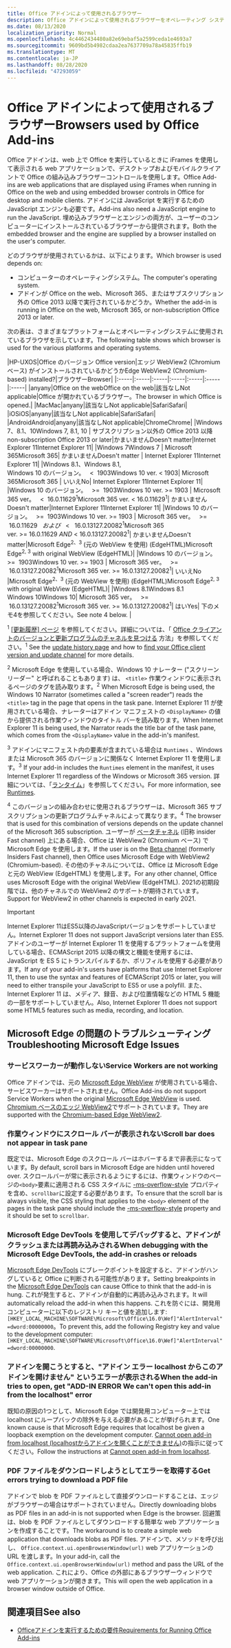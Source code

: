 ```yaml
---
title: Office アドインによって使用されるブラウザー
description: Office アドインによって使用されるブラウザーをオペレーティング システムおよび Office バージョンが決定する方法を指定します。
ms.date: 08/13/2020
localization_priority: Normal
ms.openlocfilehash: 4c4462434480a82e69ebaf5a2599ceda1e4693a7
ms.sourcegitcommit: 9609bd5b4982cdaa2ea7637709a78a45835ffb19
ms.translationtype: MT
ms.contentlocale: ja-JP
ms.lasthandoff: 08/28/2020
ms.locfileid: "47293059"
---
```

# <a name="browsers-used-by-office-add-ins"></a><span data-ttu-id="398d1-103">Office アドインによって使用されるブラウザー</span><span class="sxs-lookup"><span data-stu-id="398d1-103">Browsers used by Office Add-ins</span></span>

<span data-ttu-id="398d1-104">Office アドインは、web 上で Office を実行しているときに iFrames を使用して表示される web アプリケーションで、デスクトップおよびモバイルクライアントで Office の組み込みブラウザーコントロールを使用します。</span><span class="sxs-lookup"><span data-stu-id="398d1-104">Office Add-ins are web applications that are displayed using iFrames when running in Office on the web and using embedded browser controls in Office for desktop and mobile clients.</span></span> <span data-ttu-id="398d1-105">アドインには JavaScript を実行するための JavaScript エンジンも必要です。</span><span class="sxs-lookup"><span data-stu-id="398d1-105">Add-ins also need a JavaScript engine to run the JavaScript.</span></span> <span data-ttu-id="398d1-106">埋め込みブラウザーとエンジンの両方が、ユーザーのコンピューターにインストールされているブラウザーから提供されます。</span><span class="sxs-lookup"><span data-stu-id="398d1-106">Both the embedded browser and the engine are supplied by a browser installed on the user's computer.</span></span>

<span data-ttu-id="398d1-107">どのブラウザが使用されているかは、以下によります。</span><span class="sxs-lookup"><span data-stu-id="398d1-107">Which browser is used depends on:</span></span>

- <span data-ttu-id="398d1-108">コンピューターのオペレーティングシステム。</span><span class="sxs-lookup"><span data-stu-id="398d1-108">The computer's operating system.</span></span>
- <span data-ttu-id="398d1-109">アドインが Office on the web、Microsoft 365、またはサブスクリプション外の Office 2013 以降で実行されているかどうか。</span><span class="sxs-lookup"><span data-stu-id="398d1-109">Whether the add-in is running in Office on the web, Microsoft 365, or non-subscription Office 2013 or later.</span></span>

<span data-ttu-id="398d1-110">次の表は、さまざまなプラットフォームとオペレーティングシステムに使用されているブラウザを示しています。</span><span class="sxs-lookup"><span data-stu-id="398d1-110">The following table shows which browser is used for the various platforms and operating systems.</span></span>

|<span data-ttu-id="398d1-111">HP-UX</span><span class="sxs-lookup"><span data-stu-id="398d1-111">OS</span></span>|<span data-ttu-id="398d1-112">Office のバージョン
</span><span class="sxs-lookup"><span data-stu-id="398d1-112">Office version</span></span>|<span data-ttu-id="398d1-113">エッジ WebView2 (Chromium ベース) がインストールされているかどうか</span><span class="sxs-lookup"><span data-stu-id="398d1-113">Edge WebView2 (Chromium-based) installed?</span></span>|<span data-ttu-id="398d1-114">ブラウザー</span><span class="sxs-lookup"><span data-stu-id="398d1-114">Browser</span></span>|
|:-----|:-----|:-----|:-----|:-----|:-----|:-----|
|<span data-ttu-id="398d1-115">any</span><span class="sxs-lookup"><span data-stu-id="398d1-115">any</span></span>|<span data-ttu-id="398d1-116">Office on the web</span><span class="sxs-lookup"><span data-stu-id="398d1-116">Office on the web</span></span>|<span data-ttu-id="398d1-117">該当なし</span><span class="sxs-lookup"><span data-stu-id="398d1-117">Not applicable</span></span>|<span data-ttu-id="398d1-118">Office が開かれているブラウザー。</span><span class="sxs-lookup"><span data-stu-id="398d1-118">The browser in which Office is opened.</span></span>|
|<span data-ttu-id="398d1-119">Mac</span><span class="sxs-lookup"><span data-stu-id="398d1-119">Mac</span></span>|<span data-ttu-id="398d1-120">any</span><span class="sxs-lookup"><span data-stu-id="398d1-120">any</span></span>|<span data-ttu-id="398d1-121">該当なし</span><span class="sxs-lookup"><span data-stu-id="398d1-121">Not applicable</span></span>|<span data-ttu-id="398d1-122">Safari</span><span class="sxs-lookup"><span data-stu-id="398d1-122">Safari</span></span>|
|<span data-ttu-id="398d1-123">iOS</span><span class="sxs-lookup"><span data-stu-id="398d1-123">iOS</span></span>|<span data-ttu-id="398d1-124">any</span><span class="sxs-lookup"><span data-stu-id="398d1-124">any</span></span>|<span data-ttu-id="398d1-125">該当なし</span><span class="sxs-lookup"><span data-stu-id="398d1-125">Not applicable</span></span>|<span data-ttu-id="398d1-126">Safari</span><span class="sxs-lookup"><span data-stu-id="398d1-126">Safari</span></span>|
|<span data-ttu-id="398d1-127">Android</span><span class="sxs-lookup"><span data-stu-id="398d1-127">Android</span></span>|<span data-ttu-id="398d1-128">any</span><span class="sxs-lookup"><span data-stu-id="398d1-128">any</span></span>|<span data-ttu-id="398d1-129">該当なし</span><span class="sxs-lookup"><span data-stu-id="398d1-129">Not applicable</span></span>|<span data-ttu-id="398d1-130">Chrome</span><span class="sxs-lookup"><span data-stu-id="398d1-130">Chrome</span></span>|
|<span data-ttu-id="398d1-131">Windows 7、8.1、10</span><span class="sxs-lookup"><span data-stu-id="398d1-131">Windows 7, 8.1, 10</span></span> | <span data-ttu-id="398d1-132">サブスクリプション以外の Office 2013 以降</span><span class="sxs-lookup"><span data-stu-id="398d1-132">non-subscription Office 2013 or later</span></span>|<span data-ttu-id="398d1-133">かまいません</span><span class="sxs-lookup"><span data-stu-id="398d1-133">Doesn't matter</span></span>|<span data-ttu-id="398d1-134">Internet Explorer 11</span><span class="sxs-lookup"><span data-stu-id="398d1-134">Internet Explorer 11</span></span>|
|<span data-ttu-id="398d1-135">Windows 7</span><span class="sxs-lookup"><span data-stu-id="398d1-135">Windows 7</span></span> | <span data-ttu-id="398d1-136">Microsoft 365</span><span class="sxs-lookup"><span data-stu-id="398d1-136">Microsoft 365</span></span>| <span data-ttu-id="398d1-137">かまいません</span><span class="sxs-lookup"><span data-stu-id="398d1-137">Doesn't matter</span></span> | <span data-ttu-id="398d1-138">Internet Explorer 11</span><span class="sxs-lookup"><span data-stu-id="398d1-138">Internet Explorer 11</span></span>|
|<span data-ttu-id="398d1-139">Windows 8.1、</span><span class="sxs-lookup"><span data-stu-id="398d1-139">Windows 8.1,</span></span><br><span data-ttu-id="398d1-140">Windows 10 のバージョン。 &nbsp; < &nbsp;1903</span><span class="sxs-lookup"><span data-stu-id="398d1-140">Windows 10 ver.&nbsp;<&nbsp;1903</span></span>| <span data-ttu-id="398d1-141">Microsoft 365</span><span class="sxs-lookup"><span data-stu-id="398d1-141">Microsoft 365</span></span> | <span data-ttu-id="398d1-142">いいえ</span><span class="sxs-lookup"><span data-stu-id="398d1-142">No</span></span>| <span data-ttu-id="398d1-143">Internet Explorer 11</span><span class="sxs-lookup"><span data-stu-id="398d1-143">Internet Explorer 11</span></span>|
|<span data-ttu-id="398d1-144">Windows 10 のバージョン。 &nbsp; >= &nbsp;1903</span><span class="sxs-lookup"><span data-stu-id="398d1-144">Windows 10 ver.&nbsp;>=&nbsp;1903</span></span> | <span data-ttu-id="398d1-145">Microsoft 365 ver。 &nbsp; < &nbsp;16.0.11629<sup>1</sup></span><span class="sxs-lookup"><span data-stu-id="398d1-145">Microsoft 365 ver.&nbsp;<&nbsp;16.0.11629<sup>1</sup></span></span>| <span data-ttu-id="398d1-146">かまいません</span><span class="sxs-lookup"><span data-stu-id="398d1-146">Doesn't matter</span></span>|<span data-ttu-id="398d1-147">Internet Explorer 11</span><span class="sxs-lookup"><span data-stu-id="398d1-147">Internet Explorer 11</span></span>|
|<span data-ttu-id="398d1-148">Windows 10 のバージョン。 &nbsp; >= &nbsp;1903</span><span class="sxs-lookup"><span data-stu-id="398d1-148">Windows 10 ver.&nbsp;>=&nbsp;1903</span></span> | <span data-ttu-id="398d1-149">Microsoft 365 ver。 &nbsp; >= &nbsp;16.0.11629 &nbsp; _および_ &nbsp; < &nbsp; 16.0.13127.20082<sup>1</sup></span><span class="sxs-lookup"><span data-stu-id="398d1-149">Microsoft 365 ver.&nbsp;>=&nbsp;16.0.11629&nbsp;_AND_&nbsp;<&nbsp;16.0.13127.20082<sup>1</sup></span></span>| <span data-ttu-id="398d1-150">かまいません</span><span class="sxs-lookup"><span data-stu-id="398d1-150">Doesn't matter</span></span>|<span data-ttu-id="398d1-151">Microsoft Edge<sup>2、3</sup> (元の WebView を使用) (EdgeHTML)</span><span class="sxs-lookup"><span data-stu-id="398d1-151">Microsoft Edge<sup>2, 3</sup> with original WebView (EdgeHTML)</span></span>|
|<span data-ttu-id="398d1-152">Windows 10 のバージョン。 &nbsp; >= &nbsp;1903</span><span class="sxs-lookup"><span data-stu-id="398d1-152">Windows 10 ver.&nbsp;>=&nbsp;1903</span></span> | <span data-ttu-id="398d1-153">Microsoft 365 ver。 &nbsp; >= &nbsp;16.0.13127.20082<sup>1</sup></span><span class="sxs-lookup"><span data-stu-id="398d1-153">Microsoft 365 ver.&nbsp;>=&nbsp;16.0.13127.20082<sup>1</sup></span></span>| <span data-ttu-id="398d1-154">いいえ</span><span class="sxs-lookup"><span data-stu-id="398d1-154">No</span></span> |<span data-ttu-id="398d1-155">Microsoft Edge<sup>2、3</sup> (元の WebView を使用) (EdgeHTML)</span><span class="sxs-lookup"><span data-stu-id="398d1-155">Microsoft Edge<sup>2, 3</sup> with original WebView (EdgeHTML)</span></span>|
|<span data-ttu-id="398d1-156">Windows 8.1</span><span class="sxs-lookup"><span data-stu-id="398d1-156">Windows 8.1</span></span><br><span data-ttu-id="398d1-157">Windows 10</span><span class="sxs-lookup"><span data-stu-id="398d1-157">Windows 10</span></span>| <span data-ttu-id="398d1-158">Microsoft 365 ver。 &nbsp; >= &nbsp;16.0.13127.20082<sup>1</sup></span><span class="sxs-lookup"><span data-stu-id="398d1-158">Microsoft 365 ver.&nbsp;>=&nbsp;16.0.13127.20082<sup>1</sup></span></span>| <span data-ttu-id="398d1-159">はい</span><span class="sxs-lookup"><span data-stu-id="398d1-159">Yes</span></span>|  <span data-ttu-id="398d1-160">下のメモ4を参照してください。</span><span class="sxs-lookup"><span data-stu-id="398d1-160">See note 4 below.</span></span> |

<span data-ttu-id="398d1-161"><sup>1</sup> [ [更新履歴] ページ](/officeupdates/update-history-office365-proplus-by-date) を参照してください。詳細については、「 [Office クライアントのバージョンと更新プログラムのチャネルを見つける](https://support.office.com/article/What-version-of-Office-am-I-using-932788b8-a3ce-44bf-bb09-e334518b8b19) 方法」を参照してください。</span><span class="sxs-lookup"><span data-stu-id="398d1-161"><sup>1</sup> See the [update history page](/officeupdates/update-history-office365-proplus-by-date) and how to [find your Office client version and update channel](https://support.office.com/article/What-version-of-Office-am-I-using-932788b8-a3ce-44bf-bb09-e334518b8b19) for more details.</span></span>

<span data-ttu-id="398d1-162"><sup>2</sup> Microsoft Edge を使用している場合、Windows 10 ナレーター ("スクリーンリーダー" と呼ばれることもあります) は、 `<title>` 作業ウィンドウに表示されるページのタグを読み取ります。</span><span class="sxs-lookup"><span data-stu-id="398d1-162"><sup>2</sup> When Microsoft Edge is being used, the Windows 10 Narrator (sometimes called a "screen reader") reads the `<title>` tag in the page that opens in the task pane.</span></span> <span data-ttu-id="398d1-163">Internet Explorer 11 が使用されている場合、ナレーターはアドイン マニフェストの `<DisplayName>` の値から提供される作業ウィンドウのタイトル バーを読み取ります。</span><span class="sxs-lookup"><span data-stu-id="398d1-163">When Internet Explorer 11 is being used, the Narrator reads the title bar of the task pane, which comes from the `<DisplayName>` value in the add-in's manifest.</span></span>

<span data-ttu-id="398d1-164"><sup>3</sup> アドインにマニフェスト内の要素が含まれている場合は `Runtimes` 、Windows または Microsoft 365 のバージョンに関係なく Internet Explorer 11 を使用します。</span><span class="sxs-lookup"><span data-stu-id="398d1-164"><sup>3</sup> If your add-in includes the `Runtimes` element in the manifest, it uses Internet Explorer 11 regardless of the Windows or Microsoft 365 version.</span></span> <span data-ttu-id="398d1-165">詳細については、「[ランタイム](../reference/manifest/runtimes.md)」を参照してください。</span><span class="sxs-lookup"><span data-stu-id="398d1-165">For more information, see [Runtimes](../reference/manifest/runtimes.md).</span></span>

<span data-ttu-id="398d1-166"><sup>4</sup> このバージョンの組み合わせに使用されるブラウザーは、Microsoft 365 サブスクリプションの更新プログラムチャネルによって異なります。</span><span class="sxs-lookup"><span data-stu-id="398d1-166"><sup>4</sup> The browser that is used for this combination of versions depends on the update channel of the Microsoft 365 subscription.</span></span> <span data-ttu-id="398d1-167">ユーザーが [ベータチャネル](https://insider.office.com/join/windows) (旧称 insider Fast channel) 上にある場合、Office は WebView2 (Chromium ベース) で Microsoft Edge を使用します。</span><span class="sxs-lookup"><span data-stu-id="398d1-167">If the user is on the [Beta channel](https://insider.office.com/join/windows) (formerly Insiders Fast channel), then Office uses Microsoft Edge with WebView2 (Chromium-based).</span></span> <span data-ttu-id="398d1-168">その他のチャネルについては、Office は Microsoft Edge と元の WebView (EdgeHTML) を使用します。</span><span class="sxs-lookup"><span data-stu-id="398d1-168">For any other channel, Office uses Microsoft Edge with the original WebView (EdgeHTML).</span></span> <span data-ttu-id="398d1-169">2021の初期段階では、他のチャネルでの WebView2 のサポートが期待されています。</span><span class="sxs-lookup"><span data-stu-id="398d1-169">Support for WebView2 in other channels is expected in early 2021.</span></span>
> [!IMPORTANT]
> <span data-ttu-id="398d1-170">Internet Explorer 11はES5以降のJavaScriptバージョンをサポートしていません。</span><span class="sxs-lookup"><span data-stu-id="398d1-170">Internet Explorer 11 does not support JavaScript versions later than ES5.</span></span> <span data-ttu-id="398d1-171">アドインのユーザーが Internet Explorer 11 を使用するプラットフォームを使用している場合、ECMAScript 2015 以降の構文と機能を使用するには、JavaScript を ES 5 にトランスパイルするか、ポリフィルを使用する必要があります。</span><span class="sxs-lookup"><span data-stu-id="398d1-171">If any of your add-in's users have platforms that use Internet Explorer 11, then to use the syntax and features of ECMAScript 2015 or later, you will need to either transpile your JavaScript to ES5 or use a polyfill.</span></span> <span data-ttu-id="398d1-172">また、Internet Explorer 11 は、メディア、録音、および位置情報などの HTML 5 機能の一部をサポートしていません。</span><span class="sxs-lookup"><span data-stu-id="398d1-172">Also, Internet Explorer 11 does not support some HTML5 features such as media, recording, and location.</span></span>

## <a name="troubleshooting-microsoft-edge-issues"></a><span data-ttu-id="398d1-173">Microsoft Edge の問題のトラブルシューティング</span><span class="sxs-lookup"><span data-stu-id="398d1-173">Troubleshooting Microsoft Edge Issues</span></span>

### <a name="service-workers-are-not-working"></a><span data-ttu-id="398d1-174">サービスワーカーが動作しない</span><span class="sxs-lookup"><span data-stu-id="398d1-174">Service Workers are not working</span></span>

<span data-ttu-id="398d1-175">Office アドインでは、元の [Microsoft Edge WebView](/microsoft-edge/hosting/webview) が使用されている場合、サービスワーカーはサポートされません。</span><span class="sxs-lookup"><span data-stu-id="398d1-175">Office Add-ins do not support Service Workers when the original [Microsoft Edge WebView](/microsoft-edge/hosting/webview) is used.</span></span> <span data-ttu-id="398d1-176">[Chromium ベースのエッジ WebView2](/microsoft-edge/hosting/webview2)でサポートされています。</span><span class="sxs-lookup"><span data-stu-id="398d1-176">They are supported with the [Chromium-based Edge WebView2](/microsoft-edge/hosting/webview2).</span></span>

### <a name="scroll-bar-does-not-appear-in-task-pane"></a><span data-ttu-id="398d1-177">作業ウィンドウにスクロール バーが表示されない</span><span class="sxs-lookup"><span data-stu-id="398d1-177">Scroll bar does not appear in task pane</span></span>

<span data-ttu-id="398d1-178">既定では、Microsoft Edge のスクロール バーはホバーするまで非表示になっています。</span><span class="sxs-lookup"><span data-stu-id="398d1-178">By default, scroll bars in Microsoft Edge are hidden until hovered over.</span></span> <span data-ttu-id="398d1-179">スクロールバーが常に表示されるようにするには、作業ウィンドウのページの`<body>`要素に適用される CSS スタイルに [-ms-overflow-style](https://developer.mozilla.org/docs/Web/CSS/-ms-overflow-style) プロパティを含め、`scrollbar`に設定する必要があります。</span><span class="sxs-lookup"><span data-stu-id="398d1-179">To ensure that the scroll bar is always visible, the CSS styling that applies to the `<body>` element of the pages in the task pane should include the [-ms-overflow-style](https://developer.mozilla.org/docs/Web/CSS/-ms-overflow-style) property and it should be set to `scrollbar`.</span></span> 

### <a name="when-debugging-with-the-microsoft-edge-devtools-the-add-in-crashes-or-reloads"></a><span data-ttu-id="398d1-180">Microsoft Edge DevTools を使用してデバッグすると、アドインがクラッシュまたは再読み込みされる</span><span class="sxs-lookup"><span data-stu-id="398d1-180">When debugging with the Microsoft Edge DevTools, the add-in crashes or reloads</span></span>

<span data-ttu-id="398d1-181">[Microsoft Edge DevTools](https://www.microsoft.com/p/microsoft-edge-devtools-preview/9mzbfrmz0mnj?rtc=1&activetab=pivot%3Aoverviewtab) にブレークポイントを設定すると、アドインがハングしていると Office に判断される可能性があります。</span><span class="sxs-lookup"><span data-stu-id="398d1-181">Setting breakpoints in the [Microsoft Edge DevTools](https://www.microsoft.com/p/microsoft-edge-devtools-preview/9mzbfrmz0mnj?rtc=1&activetab=pivot%3Aoverviewtab) can cause Office to think that the add-in is hung.</span></span> <span data-ttu-id="398d1-182">これが発生すると、アドインが自動的に再読み込みされます。</span><span class="sxs-lookup"><span data-stu-id="398d1-182">It will automatically reload the add-in when this happens.</span></span> <span data-ttu-id="398d1-183">これを防ぐには、開発用コンピューターに以下のレジストリ キーと値を追加します: `[HKEY_LOCAL_MACHINE\SOFTWARE\Microsoft\Office\16.0\Wef]"AlertInterval"=dword:00000000`。</span><span class="sxs-lookup"><span data-stu-id="398d1-183">To prevent this, add the following Registry key and value to the development computer: `[HKEY_LOCAL_MACHINE\SOFTWARE\Microsoft\Office\16.0\Wef]"AlertInterval"=dword:00000000`.</span></span>

### <a name="when-the-add-in-tries-to-open-get-add-in-error-we-cant-open-this-add-in-from-the-localhost-error"></a><span data-ttu-id="398d1-184">アドインを開こうとすると、"アドイン エラー localhost からこのアドインを開けません" というエラーが表示される</span><span class="sxs-lookup"><span data-stu-id="398d1-184">When the add-in tries to open, get "ADD-IN ERROR We can't open this add-in from the localhost" error</span></span>

<span data-ttu-id="398d1-185">既知の原因の1つとして、Microsoft Edge では開発用コンピューター上では localhost にループバックの除外を与える必要があることが挙げられます。</span><span class="sxs-lookup"><span data-stu-id="398d1-185">One known cause is that Microsoft Edge requires that localhost be given a loopback exemption on the development computer.</span></span> <span data-ttu-id="398d1-186">[Cannot open add-in from localhost (localhostからアドインを開くことができません)](/office/troubleshoot/error-messages/cannot-open-add-in-from-localhost)の指示に従ってください。</span><span class="sxs-lookup"><span data-stu-id="398d1-186">Follow the instructions at [Cannot open add-in from localhost](/office/troubleshoot/error-messages/cannot-open-add-in-from-localhost).</span></span>

### <a name="get-errors-trying-to-download-a-pdf-file"></a><span data-ttu-id="398d1-187">PDF ファイルをダウンロードしようとしてエラーを取得する</span><span class="sxs-lookup"><span data-stu-id="398d1-187">Get errors trying to download a PDF file</span></span>

<span data-ttu-id="398d1-188">アドインで blob を PDF ファイルとして直接ダウンロードすることは、エッジがブラウザーの場合はサポートされていません。</span><span class="sxs-lookup"><span data-stu-id="398d1-188">Directly downloading blobs as PDF files in an add-in is not supported when Edge is the browser.</span></span> <span data-ttu-id="398d1-189">回避策は、blob を PDF ファイルとしてダウンロードする簡単な web アプリケーションを作成することです。</span><span class="sxs-lookup"><span data-stu-id="398d1-189">The workaround is to create a simple web application that downloads blobs as PDF files.</span></span> <span data-ttu-id="398d1-190">アドインで、メソッドを呼び出し、 `Office.context.ui.openBrowserWindow(url)` web アプリケーションの URL を渡します。</span><span class="sxs-lookup"><span data-stu-id="398d1-190">In your add-in, call the `Office.context.ui.openBrowserWindow(url)` method and pass the URL of the web application.</span></span> <span data-ttu-id="398d1-191">これにより、Office の外部にあるブラウザーウィンドウで web アプリケーションが開きます。</span><span class="sxs-lookup"><span data-stu-id="398d1-191">This will open the web application in a browser window outside of Office.</span></span>

## <a name="see-also"></a><span data-ttu-id="398d1-192">関連項目</span><span class="sxs-lookup"><span data-stu-id="398d1-192">See also</span></span>

- [<span data-ttu-id="398d1-193">Officeアドインを実行するための要件</span><span class="sxs-lookup"><span data-stu-id="398d1-193">Requirements for Running Office Add-ins</span></span>](requirements-for-running-office-add-ins.md)
